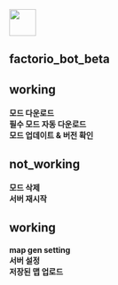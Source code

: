 <img src="https://github.com/PARKasd/factorio_bot-working/blob/main/src/qOiiCE6c.png" width="48" height="48"/> 
 <h2>factorio_bot_beta</br>


<h2>working </br>
<h4>모드 다운로드 </br>필수 모드 자동 다운로드 </br>모드 업데이트 & 버전 확인 

<h2> not_working </br>
<h4> 모드 삭제 </br>서버 재시작 </br>

<h2> working </br>
<h4> map gen setting </br> 서버 설정 </br> 저장된 맵 업로드

